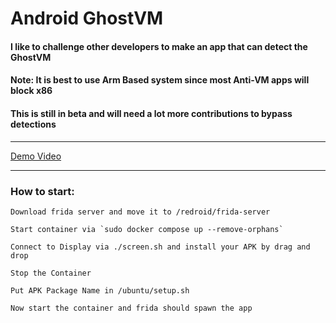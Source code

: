 # Android GhostVM

#### I like to challenge other developers to make an app that can detect the GhostVM

#### Note: It is best to use Arm Based system since most Anti-VM apps will block x86

#### This is still in beta and will need a lot more contributions to bypass detections

<hr/>

[Demo Video](http://www.youtube.com/watch?v=Q6lmCbhcKDc "Undetectable Android Emulator")

<hr/>

### How to start:

```
Download frida server and move it to /redroid/frida-server

Start container via `sudo docker compose up --remove-orphans`

Connect to Display via ./screen.sh and install your APK by drag and drop

Stop the Container

Put APK Package Name in /ubuntu/setup.sh

Now start the container and frida should spawn the app
```
